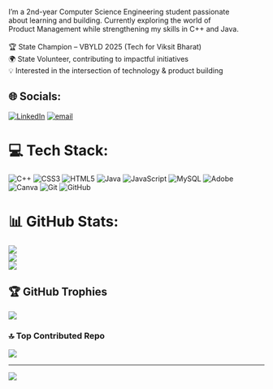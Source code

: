 

I’m a 2nd-year Computer Science Engineering student passionate <br>about learning and building. Currently exploring the world of <br>Product Management while strengthening my skills in C++ and Java.<br><br>🏆 State Champion – VBYLD 2025 (Tech for Viksit Bharat)<br>🌍 State Volunteer, contributing to impactful initiatives<br>💡 Interested in the intersection of technology & product building


## 🌐 Socials:
[![LinkedIn](https://img.shields.io/badge/LinkedIn-%230077B5.svg?logo=linkedin&logoColor=white)](https://linkedin.com/in/ishika-8263b9354) [![email](https://img.shields.io/badge/Email-D14836?logo=gmail&logoColor=white)](mailto:ishikabedi55@gmail.com) 

# 💻 Tech Stack:
![C++](https://img.shields.io/badge/c++-%2300599C.svg?style=for-the-badge&logo=c%2B%2B&logoColor=white) ![CSS3](https://img.shields.io/badge/css3-%231572B6.svg?style=for-the-badge&logo=css3&logoColor=white) ![HTML5](https://img.shields.io/badge/html5-%23E34F26.svg?style=for-the-badge&logo=html5&logoColor=white) ![Java](https://img.shields.io/badge/java-%23ED8B00.svg?style=for-the-badge&logo=openjdk&logoColor=white) ![JavaScript](https://img.shields.io/badge/javascript-%23323330.svg?style=for-the-badge&logo=javascript&logoColor=%23F7DF1E) ![MySQL](https://img.shields.io/badge/mysql-4479A1.svg?style=for-the-badge&logo=mysql&logoColor=white) ![Adobe](https://img.shields.io/badge/adobe-%23FF0000.svg?style=for-the-badge&logo=adobe&logoColor=white) ![Canva](https://img.shields.io/badge/Canva-%2300C4CC.svg?style=for-the-badge&logo=Canva&logoColor=white) ![Git](https://img.shields.io/badge/git-%23F05033.svg?style=for-the-badge&logo=git&logoColor=white) ![GitHub](https://img.shields.io/badge/github-%23121011.svg?style=for-the-badge&logo=github&logoColor=white)
# 📊 GitHub Stats:
![](https://github-readme-stats.vercel.app/api?username=ishika955&theme=dark&hide_border=false&include_all_commits=true&count_private=false)<br/>
![](https://nirzak-streak-stats.vercel.app/?user=ishika955&theme=dark&hide_border=false)<br/>
![](https://github-readme-stats.vercel.app/api/top-langs/?username=ishika955&theme=dark&hide_border=false&include_all_commits=true&count_private=false&layout=compact)

## 🏆 GitHub Trophies
![](https://github-profile-trophy.vercel.app/?username=ishika955&theme=radical&no-frame=false&no-bg=false&margin-w=4)

### 🔝 Top Contributed Repo
![](https://github-contributor-stats.vercel.app/api?username=ishika955&limit=5&theme=dark&combine_all_yearly_contributions=true)

---
[![](https://visitcount.itsvg.in/api?id=ishika955&icon=1&color=8)](https://visitcount.itsvg.in)
